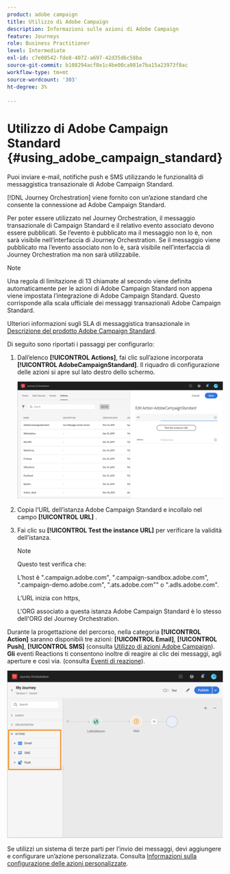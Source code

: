 ```yaml
---
product: adobe campaign
title: Utilizzo di Adobe Campaign
description: Informazioni sulle azioni di Adobe Campaign
feature: Journeys
role: Business Practitioner
level: Intermediate
exl-id: c7e08542-fde8-4072-a697-42d35d6c58ba
source-git-commit: b108294acf8e1c4be00ca981e7ba15a23973f8ac
workflow-type: tm+mt
source-wordcount: '303'
ht-degree: 3%

---
```


# Utilizzo di Adobe Campaign Standard {#using_adobe_campaign_standard}

Puoi inviare e-mail, notifiche push e SMS utilizzando le funzionalità di messaggistica transazionale di Adobe Campaign Standard.

[!DNL Journey Orchestration] viene fornito con un’azione standard che consente la connessione ad Adobe Campaign Standard.

Per poter essere utilizzato nel Journey Orchestration, il messaggio transazionale di Campaign Standard e il relativo evento associato devono essere pubblicati. Se l’evento è pubblicato ma il messaggio non lo è, non sarà visibile nell’interfaccia di Journey Orchestration. Se il messaggio viene pubblicato ma l’evento associato non lo è, sarà visibile nell’interfaccia di Journey Orchestration ma non sarà utilizzabile.

>[!NOTE]
>
>Una regola di limitazione di 13 chiamate al secondo viene definita automaticamente per le azioni di Adobe Campaign Standard non appena viene impostata l’integrazione di Adobe Campaign Standard. Questo corrisponde alla scala ufficiale dei messaggi transazionali Adobe Campaign Standard.
>
>Ulteriori informazioni sugli SLA di messaggistica transazionale in [Descrizione del prodotto Adobe Campaign Standard](https://helpx.adobe.com/it/legal/product-descriptions/campaign-standard.html).

Di seguito sono riportati i passaggi per configurarlo:

1. Dall’elenco **[!UICONTROL Actions]**, fai clic sull’azione incorporata **[!UICONTROL AdobeCampaignStandard]**. Il riquadro di configurazione delle azioni si apre sul lato destro dello schermo.

   ![](../assets/actioncampaign.png)

1. Copia l’URL dell’istanza Adobe Campaign Standard e incollalo nel campo **[!UICONTROL URL]** .

1. Fai clic su **[!UICONTROL Test the instance URL]** per verificare la validità dell’istanza.

   >[!NOTE]
   >
   >Questo test verifica che:
   >
   >L’host è &quot;.campaign.adobe.com&quot;, &quot;.campaign-sandbox.adobe.com&quot;, &quot;.campaign-demo.adobe.com&quot;, &quot;.ats.adobe.com&quot;&quot; o &quot;.adls.adobe.com&quot;.
   >
   >L’URL inizia con https,
   >
   >L&#39;ORG associato a questa istanza Adobe Campaign Standard è lo stesso dell&#39;ORG del Journey Orchestration.

Durante la progettazione del percorso, nella categoria **[!UICONTROL Action]** saranno disponibili tre azioni: **[!UICONTROL Email]**, **[!UICONTROL Push]**, **[!UICONTROL SMS]** (consulta [Utilizzo di azioni Adobe Campaign](../building-journeys/using-adobe-campaign-actions.md)). **Gli** eventi Reactions ti consentono inoltre di reagire ai clic dei messaggi, agli aperture e così via. (consulta [Eventi di reazione](../building-journeys/reaction-events.md)).

![](../assets/journey58.png)

Se utilizzi un sistema di terze parti per l’invio dei messaggi, devi aggiungere e configurare un’azione personalizzata. Consulta [Informazioni sulla configurazione delle azioni personalizzate](../action/about-custom-action-configuration.md).
